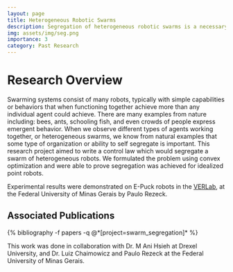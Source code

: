 ```yaml
---
layout: page
title: Heterogeneous Robotic Swarms
description: Segregation of heterogeneous robotic swarms is a necessary step before performing a new task.
img: assets/img/seg.png
importance: 3
category: Past Research 
---
```


# Research Overview
Swarming systems consist of many robots, typically with simple capabilities or behaviors that when functioning together achieve more than any individual agent could achieve. There are many examples from nature including: bees, ants, schooling fish, and even crowds of people express emergent behavior. When we observe different types of agents working together, or heterogeneous swarms, we know from natural examples that some type of organization or ability to self segregate is important. This research project aimed to write a control law which would segregate a swarm of heterogeneous robots. We formulated the problem using convex optimization and were able to prove segregation was achieved for idealized point robots.

Experimental results were demonstrated on E-Puck robots in the [VERLab](https://www.verlab.dcc.ufmg.br/), at the Federal University of Minas Gerais by Paulo Rezeck. 


<div class="publications">
<h2>Associated Publications </h2>
     {% bibliography -f papers -q @*[project=swarm_segregation]* %}
</div>

This work was done in collaboration with Dr. M Ani Hsieh at Drexel University, and Dr. Luiz Chaimowicz and Paulo Rezeck at the Federal University of Minas Gerais. 